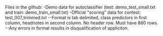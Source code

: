 Files in the github:
-Demo data for autoclassifier (test: demo_test_small.txt and train: demo_train_small.txt)
-Official "scoring" data for contest: test_007_trimmed.txt
--Format is tab delimited, class predictors in first column, headnotes in second column.  No header row.  Must have 860 rows.
--Any errors in format results in disqualification of appliciton.

